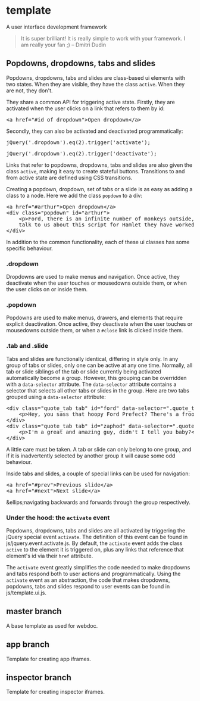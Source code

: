<h1>template</h1>

<p>A user interface development framework</p>

<blockquote>It is super brilliant! It is really simple to work with your framework. I am really your fan ;) – Dmitri Dudin</blockquote>

<h2>Popdowns, dropdowns, tabs and slides</h2>

<p>Popdowns, dropdowns, tabs and slides are class-based ui elements with two states. When they are visible, they have the class <code>active</code>. When they are not, they don't.</p>

<p>They share a common API for triggering active state. Firstly, they are activated when the user clicks on a link that refers to them by id:</p>

<pre class="html">&lt;a href=&quot;#id_of_dropdown&quot;&gt;Open dropdown&lt;/a&gt;</pre>

<p>Secondly, they can also be activated and deactivated programmatically:</p>

<pre class="js">jQuery('.dropdown').eq(2).trigger('activate');</pre>
<pre class="js">jQuery('.dropdown').eq(2).trigger('deactivate');</pre>

<p>Links that refer to popdowns, dropdowns, tabs and slides are also given the class <code>active</code>, making it easy to create stateful buttons. Transitions to and from active state are defined using CSS transitions.</p>

<p>Creating a popdown, dropdown, set of tabs or a slide is as easy as adding a class to a node. Here we add the class <code>popdown</code> to a div:</p>

<pre class="html">&lt;a href=&quot;#arthur&quot;&gt;Open dropdown&lt;/a&gt;
&lt;div class=&quot;popdown&quot; id=&quot;arthur&quot;&gt;
	&lt;p&gt;Ford, there is an infinite number of monkeys outside, who want to
	talk to us about this script for Hamlet they have worked out.&lt;/p&gt;
&lt;/div&gt;</pre>

<p>In addition to the common functionality, each of these ui classes has some specific behaviour.</p>

<h3>.dropdown</h3>

<p>Dropdowns are used to make menus and navigation. Once active, they deactivate when the user touches or mousedowns outside them, or when the user clicks on or inside them.</p>

<h3>.popdown</h3>

<p>Popdowns are used to make menus, drawers, and elements that require explicit deactivation. Once active, they deactivate when the user touches or mousedowns outside them, or when a <code>#close</code> link is clicked inside them.</p>

<h3>.tab and .slide</h3>

<p>Tabs and slides are functionally identical, differing in style only. In any group of tabs or slides, only one can be active at any one time. Normally, all tab or slide siblings of the tab or slide currently being activated automatically become a group. However, this grouping can be overridden with a <code>data-selector</code> attribute. The <code>data-selector</code> attribute contains a selector that selects all other tabs or slides in the group. Here are two tabs grouped using a <code>data-selector</code> attribute:</p>

<pre class="html">&lt;div class=&quot;quote_tab tab&quot; id=&quot;ford&quot; data-selector=&quot;.quote_tab&quot;&gt;
	&lt;p&gt;Hey, you sass that hoopy Ford Prefect? There's a frood who really knows where his towel is.&lt;/p&gt;
&lt;/div&gt;
&lt;div class=&quot;quote_tab tab&quot; id=&quot;zaphod&quot; data-selector=&quot;.quote_tab&quot;&gt;
	&lt;p&gt;I'm a great and amazing guy, didn't I tell you baby?&lt;/p&gt;
&lt;/div&gt;</pre>

<p>A little care must be taken. A tab or slide can only belong to one group, and if it is inadvertently selected by another group it will cause some odd behaviour.</p>

<p>Inside tabs and slides, a couple of special links can be used for navigation:</p>

<pre>&lt;a href=&quot;#prev&quot;&gt;Previous slide&lt;/a&gt;
&lt;a href=&quot;#next&quot;&gt;Next slide&lt;/a&gt;</pre>

<p>&ellips;navigating backwards and forwards through the group respectively.</p>

<h3>Under the hood: the <code>activate</code> event</h3>

<p>Popdowns, dropdowns, tabs and slides are all activated by triggering the jQuery special event <code>activate</code>. The definition of this event can be found in js/jquery.event.activate.js. By default, the <code>activate</code> event adds the class <code>active</code> to the element it is triggered on, plus any links that reference that element's id via their <code>href</code> attribute.</p>

<p>The <code>activate</code> event greatly simplifies the code needed to make dropdowns and tabs respond both to user actions and programmatically. Using the <code>activate</code> event as an abstraction, the code that makes dropdowns, popdowns, tabs and slides respond to user events can be found in js/template.ui.js.</p>

<h2>master branch</h2>

<p>A base template as used for webdoc.</p>

<h2>app branch</h2>

<p>Template for creating app iframes.</p>

<h2>inspector branch</h2>

<p>Template for creating inspector iframes.</p>